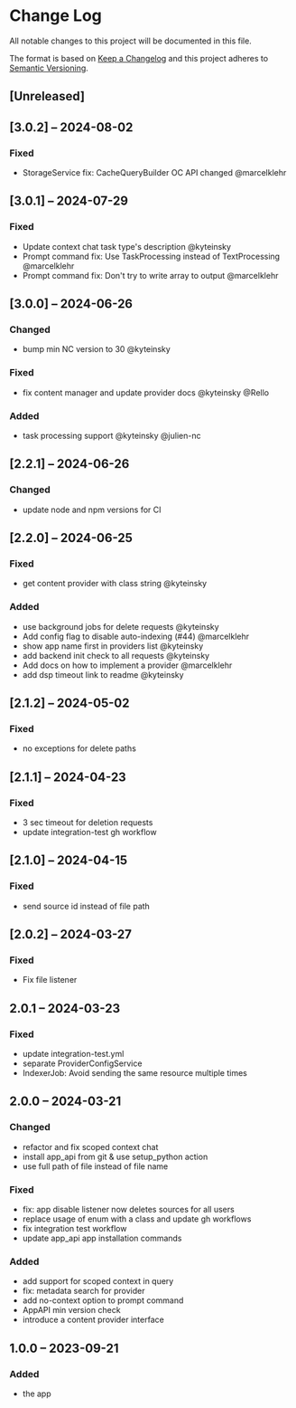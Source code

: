 # Change Log
All notable changes to this project will be documented in this file.

The format is based on [Keep a Changelog](http://keepachangelog.com/)
and this project adheres to [Semantic Versioning](http://semver.org/).

## [Unreleased]

## [3.0.2] – 2024-08-02

### Fixed
- StorageService fix: CacheQueryBuilder OC API changed @marcelklehr


## [3.0.1] – 2024-07-29

### Fixed
- Update context chat task type's description @kyteinsky
- Prompt command fix: Use TaskProcessing instead of TextProcessing @marcelklehr
- Prompt command fix: Don't try to write array to output @marcelklehr


## [3.0.0] – 2024-06-26

### Changed
- bump min NC version to 30 @kyteinsky

### Fixed
- fix content manager and update provider docs @kyteinsky @Rello

### Added
- task processing support @kyteinsky @julien-nc


## [2.2.1] – 2024-06-26

### Changed
- update node and npm versions for CI

## [2.2.0] – 2024-06-25

### Fixed
- get content provider with class string @kyteinsky

### Added
- use background jobs for delete requests @kyteinsky
- Add config flag to disable auto-indexing (#44) @marcelklehr
- show app name first in providers list @kyteinsky
- add backend init check to all requests @kyteinsky
- Add docs on how to implement a provider @marcelklehr
- add dsp timeout link to readme @kyteinsky


## [2.1.2] – 2024-05-02

### Fixed
- no exceptions for delete paths


## [2.1.1] – 2024-04-23

### Fixed
- 3 sec timeout for deletion requests
- update integration-test gh workflow


## [2.1.0] – 2024-04-15

### Fixed
- send source id instead of file path


## [2.0.2] – 2024-03-27

### Fixed
- Fix file listener


## 2.0.1 – 2024-03-23

### Fixed
- update integration-test.yml
- separate ProviderConfigService
- IndexerJob: Avoid sending the same resource multiple times


## 2.0.0 – 2024-03-21

### Changed
- refactor and fix scoped context chat
- install app_api from git & use setup_python action
- use full path of file instead of file name

### Fixed
- fix: app disable listener now deletes sources for all users
- replace usage of enum with a class and update gh workflows
- fix integration test workflow
- update app_api app installation commands

### Added
- add support for scoped context in query
- fix: metadata search for provider
- add no-context option to prompt command
- AppAPI min version check
- introduce a content provider interface


## 1.0.0 – 2023-09-21
### Added
* the app
